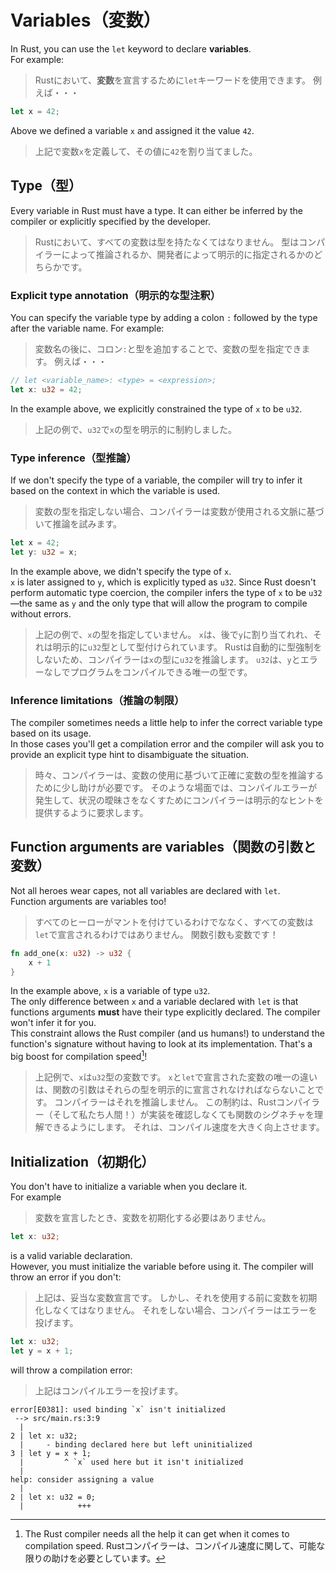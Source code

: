 # Variables（変数）

In Rust, you can use the `let` keyword to declare **variables**.\
For example:

> Rustにおいて、**変数**を宣言するために`let`キーワードを使用できます。
> 例えば・・・

```rust
let x = 42;
```

Above we defined a variable `x` and assigned it the value `42`.

> 上記で変数`x`を定義して、その値に`42`を割り当てました。

## Type（型）

Every variable in Rust must have a type. It can either be inferred by the compiler or explicitly specified by the
developer.

> Rustにおいて、すべての変数は型を持たなくてはなりません。
> 型はコンパイラーによって推論されるか、開発者によって明示的に指定されるかのどちらかです。

### Explicit type annotation（明示的な型注釈）

You can specify the variable type by adding a colon `:` followed by the type after the variable name. For example:

> 変数名の後に、コロン`:`と型を追加することで、変数の型を指定できます。
> 例えば・・・

```rust
// let <variable_name>: <type> = <expression>;
let x: u32 = 42;
```

In the example above, we explicitly constrained the type of `x` to be `u32`.

> 上記の例で、`u32`で`x`の型を明示的に制約しました。

### Type inference（型推論）

If we don't specify the type of a variable, the compiler will try to infer it based on the context in which the variable
is used.

> 変数の型を指定しない場合、コンパイラーは変数が使用される文脈に基づいて推論を試みます。

```rust
let x = 42;
let y: u32 = x;
```

In the example above, we didn't specify the type of `x`.\
`x` is later assigned to `y`, which is explicitly typed as `u32`. Since Rust doesn't perform automatic type coercion,
the compiler infers the type of `x` to be `u32`—the same as `y` and the only type that will allow the program to compile
without errors.

> 上記の例で、`x`の型を指定していません。
> `x`は、後で`y`に割り当てれれ、それは明示的に`u32`型として型付けられています。
> Rustは自動的に型強制をしないため、コンパイラーは`x`の型に`u32`を推論します。
> `u32`は、`y`とエラーなしでプログラムをコンパイルできる唯一の型です。

### Inference limitations（推論の制限）

The compiler sometimes needs a little help to infer the correct variable type based on its usage.\
In those cases you'll get a compilation error and the compiler will ask you to provide an explicit type hint to
disambiguate the situation.

> 時々、コンパイラーは、変数の使用に基づいて正確に変数の型を推論するために少し助けが必要です。
> そのような場面では、コンパイルエラーが発生して、状況の曖昧さをなくすためにコンパイラーは明示的なヒントを提供するように要求します。

## Function arguments are variables（関数の引数と変数）

Not all heroes wear capes, not all variables are declared with `let`.\
Function arguments are variables too!

> すべてのヒーローがマントを付けているわけでななく、すべての変数は`let`で宣言されるわけではありません。
> 関数引数も変数です！

```rust
fn add_one(x: u32) -> u32 {
    x + 1
}
```

In the example above, `x` is a variable of type `u32`.\
The only difference between `x` and a variable declared with `let` is that functions arguments **must** have their type
explicitly declared. The compiler won't infer it for you.\
This constraint allows the Rust compiler (and us humans!) to understand the function's signature without having to look
at its implementation. That's a big boost for compilation speed[^speed]!

> 上記例で、`x`は`u32`型の変数です。
> `x`と`let`で宣言された変数の唯一の違いは、関数の引数はそれらの型を明示的に宣言されなければならないことです。
> コンパイラーはそれを推論しません。
> この制約は、Rustコンパイラー（そして私たち人間！）が実装を確認しなくても関数のシグネチャを理解できるようにします。
> それは、コンパイル速度を大きく向上させます。

## Initialization（初期化）

You don't have to initialize a variable when you declare it.\
For example

> 変数を宣言したとき、変数を初期化する必要はありません。

```rust
let x: u32;
```

is a valid variable declaration.\
However, you must initialize the variable before using it. The compiler will throw an error if you don't:

> 上記は、妥当な変数宣言です。
> しかし、それを使用する前に変数を初期化しなくてはなりません。
> それをしない場合、コンパイラーはエラーを投げます。

```rust
let x: u32;
let y = x + 1;
```

will throw a compilation error:

> 上記はコンパイルエラーを投げます。

```text
error[E0381]: used binding `x` isn't initialized
 --> src/main.rs:3:9
  |
2 | let x: u32;
  |     - binding declared here but left uninitialized
3 | let y = x + 1;
  |         ^ `x` used here but it isn't initialized
  |
help: consider assigning a value
  |
2 | let x: u32 = 0;
  |            +++
```

[^speed]: The Rust compiler needs all the help it can get when it comes to compilation speed.
Rustコンパイラーは、コンパイル速度に関して、可能な限りの助けを必要としています。
